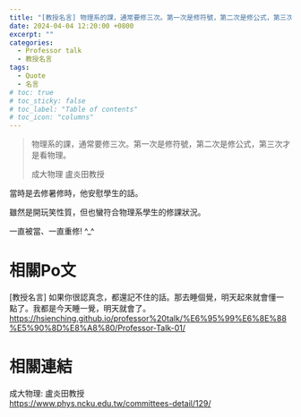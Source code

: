 ```yaml
---
title: "[教授名言] 物理系的課，通常要修三次。第一次是修符號，第二次是修公式，第三次才是看物理。"
date: 2024-04-04 12:20:00 +0800
excerpt: ""
categories: 
  - Professor talk
  - 教授名言
tags:
  - Quote
  - 名言
# toc: true
# toc_sticky: false
# toc_label: "Table of contents"
# toc_icon: "columns"
---
```


> 物理系的課，通常要修三次。第一次是修符號，第二次是修公式，第三次才是看物理。
>
> 成大物理 盧炎田教授

當時是去修暑修時，他安慰學生的話。

雖然是開玩笑性質，但也蠻符合物理系學生的修課狀況。

一直被當、一直重修! ^_^

# 相關Po文

[教授名言] 如果你很認真念，都還記不住的話。那去睡個覺，明天起來就會懂一點了。我都是今天睡一覺，明天就會了。  
<https://hsienching.github.io/professor%20talk/%E6%95%99%E6%8E%88%E5%90%8D%E8%A8%80/Professor-Talk-01/>

# 相關連結

成大物理: 盧炎田教授  
<https://www.phys.ncku.edu.tw/committees-detail/129/>
